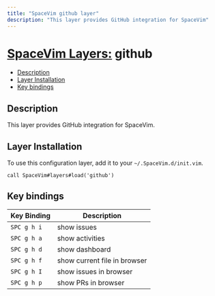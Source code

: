 ```yaml
---
title: "SpaceVim github layer"
description: "This layer provides GitHub integration for SpaceVim"
---
```


# [SpaceVim Layers:](https://spacevim.org/layers) github

<!-- vim-markdown-toc GFM -->

- [Description](#description)
- [Layer Installation](#layer-installation)
- [Key bindings](#key-bindings)

<!-- vim-markdown-toc -->

## Description

This layer provides GitHub integration for SpaceVim.

## Layer Installation

To use this configuration layer, add it to your `~/.SpaceVim.d/init.vim`.

```vim
call SpaceVim#layers#load('github')
```

## Key bindings

| Key Binding | Description                          |
| ----------- | ------------------------------------ |
| `SPC g h i` | show issues                          |
| `SPC g h a` | show activities                      |
| `SPC g h d` | show dashboard                       |
| `SPC g h f` | show current file in browser         |
| `SPC g h I` | show issues in browser               |
| `SPC g h p` | show PRs in browser                  |

